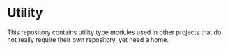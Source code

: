 # Utility

This repository contains utility type modules used in other projects that do not really require their own repository, yet need a home.

